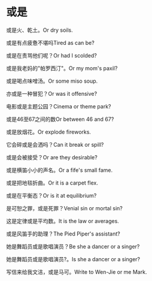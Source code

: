 # 或是

<p><span class="chinese">或是火、乾土。</span><span class="english">Or dry soils.</span></p>

<p><span class="chinese">或是有点疲惫不堪吗</span><span class="english">Tired as can be?</span></p>

<p><span class="chinese">或是在责骂他们呢？</span><span class="english">Or had I scolded?</span></p>

<p><span class="chinese">或是我老妈的"帕罗西汀"。</span><span class="english">Or my mom's paxil?</span></p>

<p><span class="chinese">或是喝点味噌汤。</span><span class="english">Or some miso soup.</span></p>

<p><span class="chinese">亦或是一种冒犯？</span><span class="english">Or was it offensive?</span></p>

<p><span class="chinese">电影或是主题公园？</span><span class="english">Cinema or theme park?</span></p>

<p><span class="chinese">或是46至67之间的数</span><span class="english">Or between 46 and 67?</span></p>

<p><span class="chinese">或是放烟花。</span><span class="english">Or explode fireworks.</span></p>

<p><span class="chinese">它会碎或是会洒吗？</span><span class="english">Can it break or spill?</span></p>

<p><span class="chinese">或是会被接受？</span><span class="english">Or are they desirable?</span></p>

<p><span class="chinese">或是横笛小小的声名。</span><span class="english">Or a fife's small fame.</span></p>

<p><span class="chinese">或是把地毯折曲。</span><span class="english">Or it is a carpet flex.</span></p>

<p><span class="chinese">或是在平衡态？</span><span class="english">Or is it at equilibrium?</span></p>

<p><span class="chinese">是可恕之罪，或是死罪？</span><span class="english">Venial sin or mortal sin?</span></p>

<p><span class="chinese">这是定律或是平均数。</span><span class="english">It is the law or averages.</span></p>

<p><span class="chinese">或是风笛手的助理？</span><span class="english">The Pied Piper's assistant?</span></p>

<p><span class="chinese">她是舞蹈员或是歌唱演员？</span><span class="english">Be she a dancer or a singer?</span></p>

<p><span class="chinese">她是舞蹈员或是歌唱演员?。</span><span class="english">Is she a dancer or a singer?</span></p>

<p><span class="chinese">写信来给我文洁，或是马可。</span><span class="english">Write to Wen-Jie or me Mark.</span></p>

